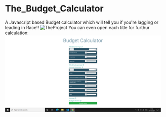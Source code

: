 # The_Budget_Calculator
A Javascript based Budget calculator which will tell you if you're lagging or leading in Race!!
![TheProject](The_Budget_Calculator/buddy.png)
You can even open each title for furthur calculation:
![](budgetbuddy.png)
